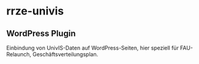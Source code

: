 rrze-univis
============

WordPress Plugin
----------------

Einbindung von UnivIS-Daten auf WordPress-Seiten, hier speziell für FAU-Relaunch, Geschäftsverteilungsplan.
